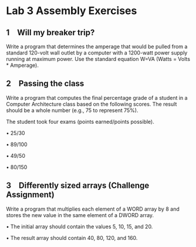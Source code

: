 
# Lab 3 Assembly Exercises

## 1  Will my breaker trip?

Write a program that determines the amperage that would be pulled from a standard 120-volt wall outlet by a computer with a 1200-watt power supply running at maximum power. Use the standard equation W=VA (Watts = Volts * Amperage).

## 2  Passing the class

Write a program that computes the final percentage grade of a student in a Computer Architecture class based on the following scores. The result should be a whole number (e.g., 75 to represent 75%).

The student took four exams (points earned/points possible).

• 25/30

• 89/100

• 49/50

• 80/150

## 3  Differently sized arrays (Challenge Assignment)

Write a program that multiplies each element of a WORD array by 8 and stores the new value in the same element of a DWORD array.

• The initial array should contain the values 5, 10, 15, and 20.

• The result array should contain 40, 80, 120, and 160.
